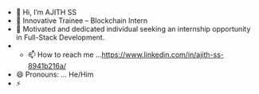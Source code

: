 - 👋 Hi, I’m AJITH SS
- 👀 Innovative Trainee – Blockchain Intern
- 🌱 Motivated and dedicated individual seeking an internship opportunity in Full-Stack Development.
- - 📫 How to reach me ...https://www.linkedin.com/in/ajith-ss-8941b216a/
- 😄 Pronouns: ... He/Him
- ⚡ 

<!---
ajithSSin/ajithSSin is a ✨ special ✨ repository because its `README.md` (this file) appears on your GitHub profile.
You can click the Preview link to take a look at your changes.
--->
